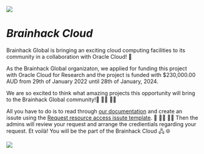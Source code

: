 ![](https://github.com/brainhackorg/brainhack_cloud/blob/main/assets/images/brainhack_cloud_smaller_200x150.png) 
# ***Brainhack Cloud*** 


Brainhack Global is bringing an exciting cloud computing facilities to its community in a collaboration with Oracle Cloud! :tada:

As the Brainhack Global organizaton, we applied for funding this project with Oracle Cloud for Research and the project is funded with $230,000.00 AUD from 29th of January 2022 until 28th of January, 2024. 

We are so excited to think what amazing projects this opportunity will bring to the Brainhack Global community!:brain: 👩‍🔬 👨‍🔬

All you have to do is to read through [our documentation](https://brainhack.org/brainhack_cloud/docs) and create an issute using the [Request resource access issute template](https://github.com/brainhackorg/brainhack_cloud/issues/new?assignees=&labels=resource_request&template=request-resource-access.yml). :memo: 👩‍💻 👨‍💻
Then the admins will review your request and arrange the credientials regarding your request. Et voilà! You will be the part of the Brainhack Cloud 🖧 :globe_with_meridians:

![](https://github.com/brainhackorg/brainhack_cloud/blob/main/assets/images/oracle_logo.png)




